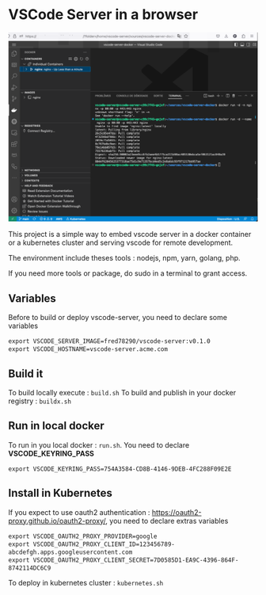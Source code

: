 # VSCode Server in a browser

<p align="center">
<img src="./images/vscode.png" alt="vscode" />
</p>

This project is a simple way to embed vscode server in a docker container or a kubernetes cluster and serving vscode for remote development.

The environment include theses tools : nodejs, npm, yarn, golang, php.

If you need more tools or package, do sudo in a terminal to grant access.

## Variables

Before to build or deploy vscode-server, you need to declare some variables

````
export VSCODE_SERVER_IMAGE=fred78290/vscode-server:v0.1.0
export VSCODE_HOSTNAME=vscode-server.acme.com
````

## Build it

To build locally execute : `build.sh`
To build and publish in your docker registry : `buildx.sh`

## Run in local docker

To run in you local docker : `run.sh`. You need to declare **VSCODE_KEYRING_PASS**

```
export VSCODE_KEYRING_PASS=754A3584-CD8B-4146-9DEB-4FC288F09E2E
````

## Install in Kubernetes

If you expect to use oauth2 authentication : https://oauth2-proxy.github.io/oauth2-proxy/, you need to declare extras variables

```
export VSCODE_OAUTH2_PROXY_PROVIDER=google
export VSCODE_OAUTH2_PROXY_CLIENT_ID=123456789-abcdefgh.apps.googleusercontent.com
export VSCODE_OAUTH2_PROXY_CLIENT_SECRET=7D0585D1-EA9C-4396-864F-8742114DC6C9
````

To deploy in kubernetes cluster : `kubernetes.sh`

